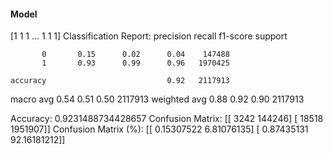#### Model
[1 1 1 ... 1 1 1]
Classification Report:
              precision    recall  f1-score   support

           0       0.15      0.02      0.04    147488
           1       0.93      0.99      0.96   1970425

    accuracy                           0.92   2117913
   macro avg       0.54      0.51      0.50   2117913
weighted avg       0.88      0.92      0.90   2117913

Accuracy: 0.9231488734428657
Confusion Matrix:
[[   3242  144246]
 [  18518 1951907]]
Confusion Matrix (%):
[[ 0.15307522  6.81076135]
 [ 0.87435131 92.16181212]]
